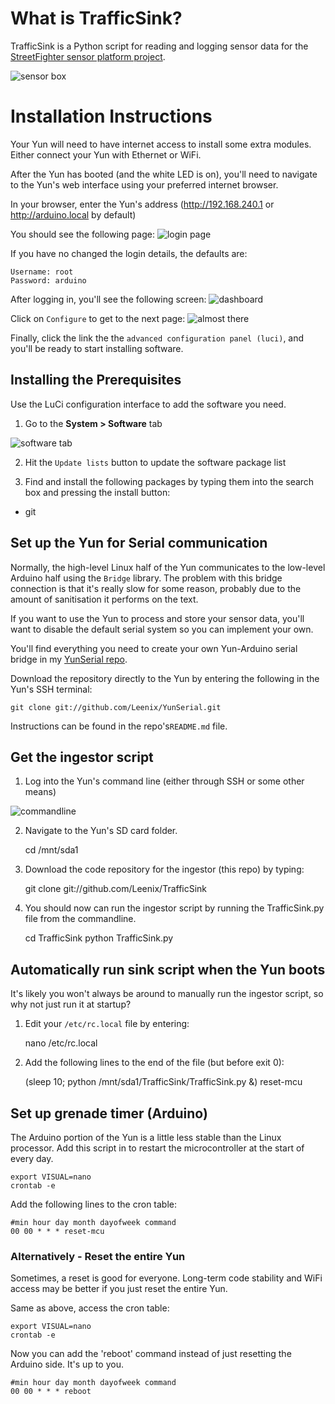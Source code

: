 # What is TrafficSink?

TrafficSink is a Python script for reading and logging sensor data for the [StreetFighter sensor platform project](http://leenix.github.io/StreetFighter_Sensor_Testbed/).

![sensor box](/images/box.jpg)

# Installation Instructions

Your Yun will need to have internet access to install some extra modules. Either connect your Yun with Ethernet or WiFi.

After the Yun has booted (and the white LED is on), you'll need to navigate to the Yun's web interface using your preferred internet browser.

In your browser, enter the Yun's address (http://192.168.240.1 or http://arduino.local by default)

You should see the following page:
![login page](images/Clipboard01.jpg)

If you have no changed the login details, the defaults are:

    Username: root
    Password: arduino

After logging in, you'll see the following screen:
![dashboard](images/Clipboard02.jpg)

Click on `Configure` to get to the next page:
![almost there](images/Clipboard03.jpg)

Finally, click the link the the `advanced configuration panel (luci)`, and you'll be ready to start installing software.

## Installing the Prerequisites

Use the LuCi configuration interface to add the software you need.

1) Go to the __System > Software__ tab

![software tab](images/Clipboard04.jpg)

2) Hit the `Update lists` button to update the software package list

3) Find and install the following packages by typing them into the search box and pressing the install button:
- git

## Set up the Yun for Serial communication
Normally, the high-level Linux half of the Yun communicates to the low-level Arduino half using the `Bridge` library. The problem with this bridge connection is that it's really slow for some reason, probably due to the amount of sanitisation it performs on the text.

If you want to use the Yun to process and store your sensor data, you'll want to disable the default serial system so you can implement your own.

You'll find everything you need to create your own Yun-Arduino serial bridge in my [YunSerial repo](https://github.com/Leenix/YunSerial).

Download the repository directly to the Yun by entering the following in the Yun's SSH terminal:


    git clone git://github.com/Leenix/YunSerial.git

Instructions can be found in the repo's`README.md` file.

## Get the ingestor script

1) Log into the Yun's command line (either through SSH or some other means)

![commandline](images/Clipboard05.jpg)

2) Navigate to the Yun's SD card folder.

    cd /mnt/sda1

3) Download the code repository for the ingestor (this repo) by typing:

    git clone git://github.com/Leenix/TrafficSink

4) You should now can run the ingestor script by running the TrafficSink.py file from the commandline.

    cd TrafficSink
    python TrafficSink.py

## Automatically run sink script when the Yun boots
It's likely you won't always be around to manually run the ingestor script, so why not just run it at startup?

1) Edit your `/etc/rc.local` file by entering:

    nano /etc/rc.local

2) Add the following lines to the end of the file (but before exit 0):

    (sleep 10; python /mnt/sda1/TrafficSink/TrafficSink.py &)
    reset-mcu

## Set up grenade timer (Arduino)

The Arduino portion of the Yun is a little less stable than the Linux processor. Add this script in to restart the microcontroller at the start of every day.

    export VISUAL=nano
    crontab -e

Add the following lines to the cron table:

    #min hour day month dayofweek command
    00 00 * * * reset-mcu
    
### Alternatively - Reset the entire Yun

Sometimes, a reset is good for everyone. Long-term code stability and WiFi access may be better if you just reset the entire Yun.

Same as above, access the cron table:

    export VISUAL=nano
    crontab -e
    
Now you can add the 'reboot' command instead of just resetting the Arduino side. It's up to you.

    #min hour day month dayofweek command
    00 00 * * * reboot
    
